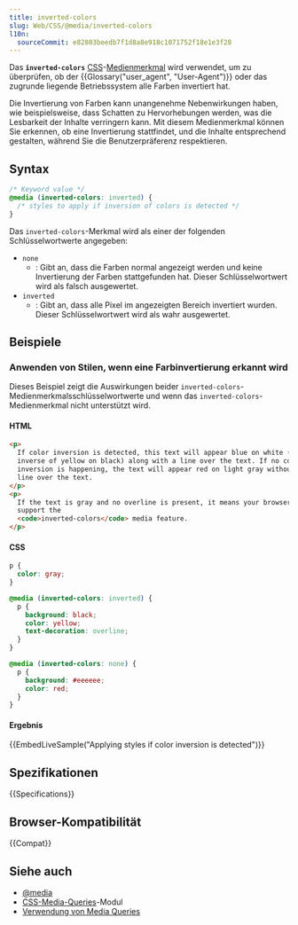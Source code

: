 ```yaml
---
title: inverted-colors
slug: Web/CSS/@media/inverted-colors
l10n:
  sourceCommit: e82803beedb7f1d8a8e918c1071752f18e1e3f28
---
```


Das **`inverted-colors`** [CSS](/de/docs/Web/CSS)-[Medienmerkmal](/de/docs/Web/CSS/@media#media_features) wird verwendet, um zu überprüfen, ob der {{Glossary("user_agent", "User-Agent")}} oder das zugrunde liegende Betriebssystem alle Farben invertiert hat.

Die Invertierung von Farben kann unangenehme Nebenwirkungen haben, wie beispielsweise, dass Schatten zu Hervorhebungen werden, was die Lesbarkeit der Inhalte verringern kann. Mit diesem Medienmerkmal können Sie erkennen, ob eine Invertierung stattfindet, und die Inhalte entsprechend gestalten, während Sie die Benutzerpräferenz respektieren.

## Syntax

```css
/* Keyword value */
@media (inverted-colors: inverted) {
  /* styles to apply if inversion of colors is detected */
}
```

Das `inverted-colors`-Merkmal wird als einer der folgenden Schlüsselwortwerte angegeben:

- `none`
  - : Gibt an, dass die Farben normal angezeigt werden und keine Invertierung der Farben stattgefunden hat. Dieser Schlüsselwortwert wird als falsch ausgewertet.
- `inverted`
  - : Gibt an, dass alle Pixel im angezeigten Bereich invertiert wurden. Dieser Schlüsselwortwert wird als wahr ausgewertet.

## Beispiele

### Anwenden von Stilen, wenn eine Farbinvertierung erkannt wird

Dieses Beispiel zeigt die Auswirkungen beider `inverted-colors`-Medienmerkmalsschlüsselwortwerte und wenn das `inverted-colors`-Medienmerkmal nicht unterstützt wird.

#### HTML

```html
<p>
  If color inversion is detected, this text will appear blue on white (the
  inverse of yellow on black) along with a line over the text. If no color
  inversion is happening, the text will appear red on light gray without the
  line over the text.
</p>
<p>
  If the text is gray and no overline is present, it means your browser doesn't
  support the
  <code>inverted-colors</code> media feature.
</p>
```

#### CSS

```css
p {
  color: gray;
}

@media (inverted-colors: inverted) {
  p {
    background: black;
    color: yellow;
    text-decoration: overline;
  }
}

@media (inverted-colors: none) {
  p {
    background: #eeeeee;
    color: red;
  }
}
```

#### Ergebnis

{{EmbedLiveSample("Applying styles if color inversion is detected")}}

## Spezifikationen

{{Specifications}}

## Browser-Kompatibilität

{{Compat}}

## Siehe auch

- [@media](/de/docs/Web/CSS/@media)
- [CSS-Media-Queries](/de/docs/Web/CSS/CSS_media_queries)-Modul
- [Verwendung von Media Queries](/de/docs/Web/CSS/CSS_media_queries/Using_media_queries)
